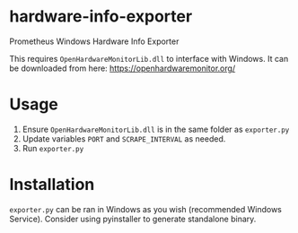 # hardware-info-exporter
Prometheus Windows Hardware Info Exporter

This requires `OpenHardwareMonitorLib.dll` to interface with Windows.
It can be downloaded from here: https://openhardwaremonitor.org/

# Usage

1. Ensure `OpenHardwareMonitorLib.dll` is in the same folder as `exporter.py`
2. Update variables `PORT` and `SCRAPE_INTERVAL` as needed.
3. Run `exporter.py`

# Installation

`exporter.py` can be ran in Windows as you wish (recommended Windows Service). Consider using pyinstaller to generate standalone binary.
